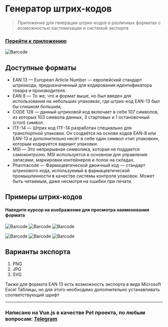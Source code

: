 # Генератор штрих-кодов
> Приложение для генерации штрих-кодов в различных форматах с возможностью кастомизации и системой экспорта
### [Перейти к приложению](https://post-apocalypse.github.io/barcode-gen-app/dist/) ###
![Barcode](https://github.com/post-apocalypse/barcode-gen-app/blob/master/dist/img/icons/android-chrome-maskable-192x192.png?raw=true, 'Barcode')

## Доступные форматы
- EAN 13 — European Article Number — европейский стандарт штрихкода, предназначенный для кодирования идентификатора товара и производителя.
- EAN 8 — То же, что и формат выше, но был введен для использования на небольших упаковках, где штрих-код EAN-13 был бы слишком большим;
- CODE 128 — данный штриховой код включает в себя 107 символов, из которых 103 символа данных, 3 стартовых и 1 остановочный (стоп) символ.
- ITF-14 — Штрих код ITF-14 разработан специально для транспортной упаковки. Он создаётся на основе кодов EAN-8 или EAN-13 и дополнительно несёт в себе один символ «тип упаковки», которым кодируется вариант упаковки.
- MSI — Это непрерывная символика, которая не поддается самоконтролю. MSI используется в основном для управления запасами, маркировки контейнеров и полок на складах.
- Pharmacode — Фармацевтической двоичный код — стандарт штрихового кода, используемый в фармацевтической промышленности в качестве системы контроля упаковок. Может быть читаемым, даже несмотря на ошибки при печати.

## Примеры штрих-кодов
#### Наведите курсор на изображение для просмотра наименования формата 

![Barcode](https://github.com/post-apocalypse/barcode-generation-app/blob/master/src/assets/img/barcode-examples/ean13.png?raw=true, 'EAN 13')
![Barcode](https://github.com/post-apocalypse/barcode-generation-app/blob/master/src/assets/img/barcode-examples/ean8.png?raw=true, 'EAN 8')
![Barcode](https://github.com/post-apocalypse/barcode-generation-app/blob/master/src/assets/img/barcode-examples/code128.png?raw=true, 'CODE 128')

![Barcode](https://github.com/post-apocalypse/barcode-generation-app/blob/master/src/assets/img/barcode-examples/itf14.png?raw=true, 'ITF-14')
![Barcode](https://github.com/post-apocalypse/barcode-generation-app/blob/master/src/assets/img/barcode-examples/msi.png?raw=true, 'MSI')
![Barcode](https://github.com/post-apocalypse/barcode-generation-app/blob/master/src/assets/img/barcode-examples/pharmacode.png?raw=true, 'Pharmacode')

## Варианты экспорта
1. PNG
2. JPG
3. SVG

Также для формата EAN 13 есть возможность экспорта в виде Microsoft Excel Таблицы, но для этого необходимо дополнительно устанавливать соответствующий шрифт

___
### Написано на Vue.js в качестве Pet проекта, по любым вопросам: [Telegram](https://t.me/apocalypsecore)
